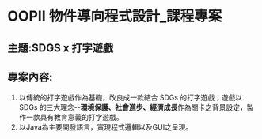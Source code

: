 # OOPII 物件導向程式設計_課程專案  
## 主題:SDGS x 打字遊戲  
## 專案內容:  
 1. 以傳統的打字遊戲作為基礎，改良成一款結合 SDGs 的打字遊戲；遊戲以 SDGs 的三大理念--**環境保護、社會進步、經濟成長**作為關卡之背景設定，製作一款具有教育意義的打字遊戲。    
 2. 以Java為主要開發語言，實現程式邏輯以及GUI之呈現。  
